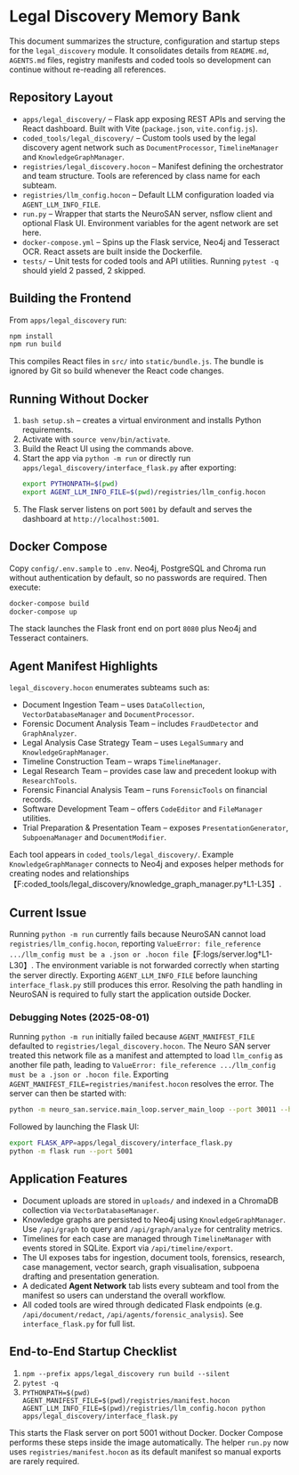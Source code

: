 # Legal Discovery Memory Bank

This document summarizes the structure, configuration and startup steps for the `legal_discovery` module. It consolidates details from `README.md`, `AGENTS.md` files, registry manifests and coded tools so development can continue without re-reading all references.

## Repository Layout

- `apps/legal_discovery/` – Flask app exposing REST APIs and serving the React dashboard. Built with Vite (`package.json`, `vite.config.js`).
- `coded_tools/legal_discovery/` – Custom tools used by the legal discovery agent network such as `DocumentProcessor`, `TimelineManager` and `KnowledgeGraphManager`.
- `registries/legal_discovery.hocon` – Manifest defining the orchestrator and team structure. Tools are referenced by class name for each subteam.
- `registries/llm_config.hocon` – Default LLM configuration loaded via `AGENT_LLM_INFO_FILE`.
- `run.py` – Wrapper that starts the NeuroSAN server, nsflow client and optional Flask UI. Environment variables for the agent network are set here.
- `docker-compose.yml` – Spins up the Flask service, Neo4j and Tesseract OCR. React assets are built inside the Dockerfile.
- `tests/` – Unit tests for coded tools and API utilities. Running `pytest -q` should yield 2 passed, 2 skipped.

## Building the Frontend

From `apps/legal_discovery` run:
```bash
npm install
npm run build
```
This compiles React files in `src/` into `static/bundle.js`. The bundle is ignored by Git so build whenever the React code changes.

## Running Without Docker

1. `bash setup.sh` – creates a virtual environment and installs Python requirements.
2. Activate with `source venv/bin/activate`.
3. Build the React UI using the commands above.
4. Start the app via `python -m run` or directly run `apps/legal_discovery/interface_flask.py` after exporting:
   ```bash
   export PYTHONPATH=$(pwd)
   export AGENT_LLM_INFO_FILE=$(pwd)/registries/llm_config.hocon
   ```
5. The Flask server listens on port `5001` by default and serves the dashboard at `http://localhost:5001`.

## Docker Compose

Copy `config/.env.sample` to `.env`. Neo4j, PostgreSQL and Chroma run without authentication by default, so no passwords are required. Then execute:

```bash
docker-compose build
docker-compose up
```
The stack launches the Flask front end on port `8080` plus Neo4j and Tesseract containers.

## Agent Manifest Highlights

`legal_discovery.hocon` enumerates subteams such as:
- Document Ingestion Team – uses `DataCollection`, `VectorDatabaseManager` and `DocumentProcessor`.
- Forensic Document Analysis Team – includes `FraudDetector` and `GraphAnalyzer`.
- Legal Analysis Case Strategy Team – uses `LegalSummary` and `KnowledgeGraphManager`.
- Timeline Construction Team – wraps `TimelineManager`.
- Legal Research Team – provides case law and precedent lookup with `ResearchTools`.
- Forensic Financial Analysis Team – runs `ForensicTools` on financial records.
- Software Development Team – offers `CodeEditor` and `FileManager` utilities.
- Trial Preparation & Presentation Team – exposes `PresentationGenerator`, `SubpoenaManager` and `DocumentModifier`.

Each tool appears in `coded_tools/legal_discovery/`. Example `KnowledgeGraphManager` connects to Neo4j and exposes helper methods for creating nodes and relationships【F:coded_tools/legal_discovery/knowledge_graph_manager.py†L1-L35】.

## Current Issue

Running `python -m run` currently fails because NeuroSAN cannot load `registries/llm_config.hocon`, reporting `ValueError: file_reference .../llm_config must be a .json or .hocon file`【F:logs/server.log†L1-L30】. The environment variable is not forwarded correctly when starting the server directly. Exporting `AGENT_LLM_INFO_FILE` before launching `interface_flask.py` still produces this error. Resolving the path handling in NeuroSAN is required to fully start the application outside Docker.

### Debugging Notes (2025-08-01)
Running `python -m run` initially failed because `AGENT_MANIFEST_FILE` defaulted to
`registries/legal_discovery.hocon`. The Neuro SAN server treated this network file
as a manifest and attempted to load `llm_config` as another file path, leading to
`ValueError: file_reference .../llm_config must be a .json or .hocon file`.
Exporting `AGENT_MANIFEST_FILE=registries/manifest.hocon` resolves the error.
The server can then be started with:
```bash
python -m neuro_san.service.main_loop.server_main_loop --port 30011 --http_port 8081
```
Followed by launching the Flask UI:
```bash
export FLASK_APP=apps/legal_discovery/interface_flask.py
python -m flask run --port 5001
```

## Application Features

- Document uploads are stored in `uploads/` and indexed in a ChromaDB collection via `VectorDatabaseManager`.
- Knowledge graphs are persisted to Neo4j using `KnowledgeGraphManager`. Use `/api/graph` to query and `/api/graph/analyze` for centrality metrics.
- Timelines for each case are managed through `TimelineManager` with events stored in SQLite. Export via `/api/timeline/export`.
- The UI exposes tabs for ingestion, document tools, forensics, research, case management, vector search, graph visualisation, subpoena drafting and presentation generation.
- A dedicated **Agent Network** tab lists every subteam and tool from the manifest so users can understand the overall workflow.
- All coded tools are wired through dedicated Flask endpoints (e.g. `/api/document/redact`, `/api/agents/forensic_analysis`). See `interface_flask.py` for full list.

## End-to-End Startup Checklist

1. `npm --prefix apps/legal_discovery run build --silent`
2. `pytest -q`
3. `PYTHONPATH=$(pwd) AGENT_MANIFEST_FILE=$(pwd)/registries/manifest.hocon AGENT_LLM_INFO_FILE=$(pwd)/registries/llm_config.hocon python apps/legal_discovery/interface_flask.py`

This starts the Flask server on port 5001 without Docker. Docker Compose performs these steps inside the image automatically.
The helper `run.py` now uses `registries/manifest.hocon` as its default manifest so manual exports are rarely required.
